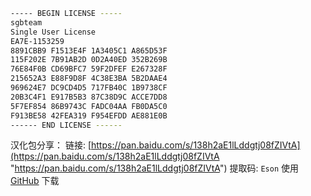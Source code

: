 ```bash
----- BEGIN LICENSE -----
sgbteam
Single User License
EA7E-1153259
8891CBB9 F1513E4F 1A3405C1 A865D53F
115F202E 7B91AB2D 0D2A40ED 352B269B
76E84F0B CD69BFC7 59F2DFEF E267328F
215652A3 E88F9D8F 4C38E3BA 5B2DAAE4
969624E7 DC9CD4D5 717FB40C 1B9738CF
20B3C4F1 E917B5B3 87C38D9C ACCE7DD8
5F7EF854 86B9743C FADC04AA FB0DA5C0
F913BE58 42FEA319 F954EFDD AE881E0B
------ END LICENSE ------
```
汉化包分享：
链接: [https://pan.baidu.com/s/138h2aE1lLddgtj08fZIVtA](https://pan.baidu.com/s/138h2aE1lLddgtj08fZIVtA "https://pan.baidu.com/s/138h2aE1lLddgtj08fZIVtA") 提取码: `Eson`
使用 [GitHub](https://github.com/eson-sheng/Sublime-Text-Chinesize-master "GitHub") 下载